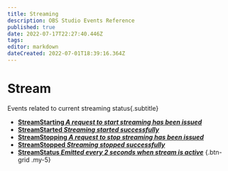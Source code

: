 ```yaml
---
title: Streaming
description: OBS Studio Events Reference
published: true
date: 2022-07-17T22:27:40.446Z
tags: 
editor: markdown
dateCreated: 2022-07-01T18:39:16.364Z
---
```


# Stream
Events related to current streaming status{.subtitle}
* [**StreamStarting *A request to start streaming has been issued***](/en/Broadcasters/OBS/Archive/Events/Streaming/StreamStarting)
* [**StreamStarted *Streaming started successfully***](/en/Broadcasters/OBS/Archive/Events/Streaming/StreamStarted)
* [**StreamStopping *A request to stop streaming has been issued***](/en/Broadcasters/OBS/Archive/Events/Streaming/StreamStopping)
* [**StreamStopped *Streaming stopped successfully***](/en/Broadcasters/OBS/Archive/Events/Streaming/StreamStopped)
* [**StreamStatus *Emitted every 2 seconds when stream is active***](/en/Broadcasters/OBS/Archive/Events/Streaming/StreamStatus)
{.btn-grid .my-5}